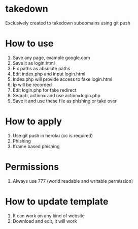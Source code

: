 # takedown
Exclusively created to takedown subdomains using git push


# How to use
1. Save any page, example google.com
2. Save it as login.html
3. Fix paths as absolute paths
4. Edit index.php and input login.html
5. Index.php will provide access to fake login.html
6. Ip will be recorded
7. Edit login.php for fake redirect
8. Search, action= and use action=login.php 
9. Save it and use these file as phishing or take over


# How to apply
1. Use git push in heroku (cc is required)
2. Phishing
3. Iframe based phishing


# Permissions
1. Always use 777 (world readable and writable permission)


# How to update template
1. It can work on any kind of website
2. Download and edit, it will work
